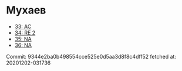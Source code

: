 # Мухаев
- [33: AC](33.md)
- [34: RE 2](34.md)
- [35: NA](35.md)
- [36: NA](36.md)

Commit: 9344e2ba0b498554cce525e0d5aa3d8f8c4dff52
 fetched at: 20201202-031736
